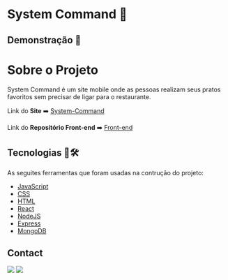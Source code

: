 <h1>System Command 🍔</h1>
<h2>Demonstração 🎥</h2>
<h1>Sobre o Projeto</h1>
<p>System Command é um site mobile onde as pessoas realizam seus pratos favoritos sem precisar de ligar para o restaurante.</p>
<p>Link do <b>Site</b> ➡️ <a href="https://system-command.netlify.app/">System-Command</a></p>
<p>Link do <b>Repositório Front-end</b> ➡️ <a href="https://github.com/edgarvazevedo/system-command-front">Front-end</a></p>


<h2> Tecnologias 🚀🛠️ </h2>

As seguites ferramentas que foram usadas na contrução do projeto:
  - [JavaScript](https://pt.wikipedia.org/wiki/JavaScript)
  - [CSS](https://pt.wikipedia.org/wiki/Cascading_Style_Sheets)
  - [HTML](https://developer.mozilla.org/pt-BR/docs/Web/HTML)
  - [React](https://pt-br.reactjs.org/)
  - [NodeJS](https://nodejs.org/en/)
  - [Express](https://expressjs.com/pt-br/)
  - [MongoDB](https://www.mongodb.com/cloud/atlas/lp/try2?utm_source=google&utm_campaign=gs_americas_brazil_search_core_brand_atlas_desktop&utm_term=mongodb&utm_medium=cpc_paid_search&utm_ad=e&utm_ad_campaign_id=12212624308&adgroup=115749706023&gclid=CjwKCAiAl-6PBhBCEiwAc2GOVMZtjawakjJeTAVTxaj224caxrUE-WNlv2TwwXDTuJAJ4WRyNSjaSxoClIMQAvD_BwE)

<h2> Contact </h2>
  
  <a href="https://www.linkedin.com/in/elizeusantoss/" target="_blank"><img src="https://img.shields.io/badge/LinkedIn-0077B5?style=for-the-badge&logo=linkedin&logoColor=white" target="_blank"></a>
  <a href="mailto:elyzeu.tec@gmail.com" target="_blank"><img src="https://img.shields.io/badge/Gmail-D14836?style=for-the-badge&logo=gmail&logoColor=white"></a>
